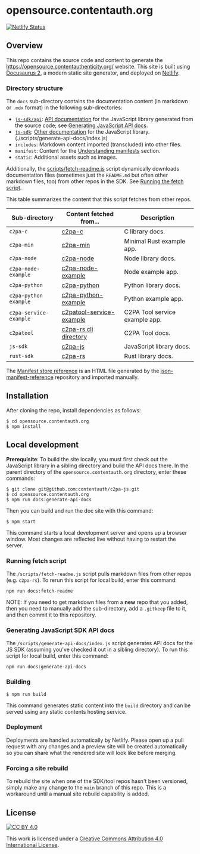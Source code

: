 # opensource.contentauth.org

[![Netlify Status](https://api.netlify.com/api/v1/badges/c2fe0e49-4596-48e8-8e1a-9cf62d56bca2/deploy-status)](https://app.netlify.com/sites/contentauth/deploys)

## Overview

This repo contains the source code and content to generate the <https://opensource.contentauthenticity.org/> website.  This site is built using [Docusaurus 2](https://docusaurus.io/), a modern static site generator, and deployed on [Netlify](https://www.netlify.com/).

### Directory structure

The `docs` sub-directory contains the documentation content (in markdown or `.mdx` format) in the following sub-directories:
- [`js-sdk/api`](./docs/js-sdk/api): [API documentation](https://opensource.contentauthenticity.org/docs/js-sdk/api/) for the JavaScript library generated from the source code; see [Generating JavaScript API docs](#generating-javascript-sdk-api-docs).
- [`js-sdk`](./docs/js-sdk/): [Other documentation](https://opensource.contentauthenticity.org/docs/js-sdk/getting-started/overview) for the JavaScript library.
(./scripts/generate-api-docs/index.js)
- `includes`: Markdown content imported (transcluded) into other files.
- `manifest`: Content for the [Understanding manifests](https://opensource.contentauthenticity.org/docs/manifest/understanding-manifest) section.
- `static`: Additional assets such as images.

Additionally, the [scripts/fetch-readme.js](./scripts/fetch-readme.js) script dynamically downloads documentation files (sometimes just the `README.md` but often other markdown files, too) from other repos in the SDK. See [Running the fetch script](#running-fetch-script).

This table summarizes the content that this script fetches from other repos.

| Sub-directory | Content fetched from... | Description | 
|-----------|-------------------------|-------------|
| `c2pa-c` | [c2pa-c](https://github.com/contentauth/c2pa-c) | C library docs. |
| `c2pa-min` | [c2pa-min](https://github.com/contentauth/c2pa-min) | Minimal Rust example app. |
| `c2pa-node` | [c2pa-node](https://github.com/contentauth/c2pa-node) | Node library docs. |
| `c2pa-node-example`  | [c2pa-node-example](https://github.com/contentauth/c2pa-node-example) | Node example app.|
| `c2pa-python` | [c2pa-python](https://github.com/contentauth/c2pa-python) | Python library docs. |
| `c2pa-python example` | [c2pa-python-example](https://github.com/contentauth/c2pa-python-example) | Python example app. |
| `c2pa-service-example` | [c2patool-service-example](https://github.com/contentauth/c2patool-service-example) | C2PA Tool service example app. |
| `c2patool` | [c2pa-rs cli directory](https://github.com/contentauth/c2pa-rs/cli) | C2PA Tool docs. |
| `js-sdk` | [c2pa-js](https://github.com/contentauth/c2pa-js) | JavaScript library docs. |
| `rust-sdk` | [c2pa-rs](https://github.com/contentauth/c2pa-rs) | Rust library docs. |

The [Manifest store reference](https://opensource.contentauthenticity.org/docs/manifest/manifest-ref) is an HTML file generated by the  [json-manifest-reference](https://github.com/contentauth/json-manifest-reference) repository and imported manually.

## Installation

After cloning the repo, install dependencies as follows:

```
$ cd opensource.contentauth.org
$ npm install
```

## Local development

**Prerequisite**: To build the site locally, you must first check out the JavaScript library in a sibling directory and build the API docs there.  In the parent directory of the `opensource.contentauth.org` directory, enter these commands:

```
$ git clone git@github.com:contentauth/c2pa-js.git
$ cd opensource.contentauth.org
$ npm run docs:generate-api-docs 
```

Then you can build and run the doc site with this command:

```
$ npm start
```

This command starts a local development server and opens up a browser window. Most changes are reflected live without having to restart the server.

### Running fetch script

The `/scripts/fetch-readme.js` script pulls markdown files from other repos (e.g. `c2pa-rs`). To rerun this script for local build, enter this command:

```
npm run docs:fetch-readme
```

NOTE: If you need to get markdown files from a **new** repo that you added, then you need to manually add the sub-directory, add a `.gitkeep` file to it, and then commit it to this repository.

### Generating JavaScript SDK API docs

The `/scripts/generate-api-docs/index.js` script generates API docs for the JS SDK (assuming you've checked it out in a sibling directory). To run this script for local build, enter this command:

```
npm run docs:generate-api-docs
```

### Building

```
$ npm run build
```

This command generates static content into the `build` directory and can be served using any static contents hosting service.

### Deployment

Deployments are handled automatically by Netlify. Please open up a pull request with any changes and a preview site will be created automatically so you can share what the rendered site will look like before merging.

### Forcing a site rebuild

To rebuild the site when one of the SDK/tool repos hasn't been versioned, simply make any change to the `main` branch of this repo. This is a workaround until a manual site rebuild capability is added.

## License

[![CC BY 4.0][cc-by-image]][cc-by]

This work is licensed under a
[Creative Commons Attribution 4.0 International License][cc-by].

[cc-by]: http://creativecommons.org/licenses/by/4.0/
[cc-by-image]: https://i.creativecommons.org/l/by/4.0/88x31.png
[cc-by-shield]: https://img.shields.io/badge/License-CC%20BY%204.0-lightgrey.svg
